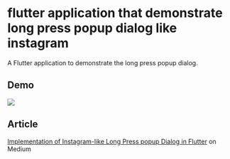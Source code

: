 # flutter application that demonstrate long press popup dialog like instagram

A Flutter application to demonstrate the long press popup dialog.

## Demo
![](gif/demo.gif)

## Article
[Implementation of Instagram-like Long Press popup Dialog in Flutter](https://medium.com/@danielkao/implementation-of-instagram-like-long-press-popup-dialog-in-flutter-25fd955fd38a?source=friends_link&sk=2281c90563b334010f1472615e26d73a) on Medium



